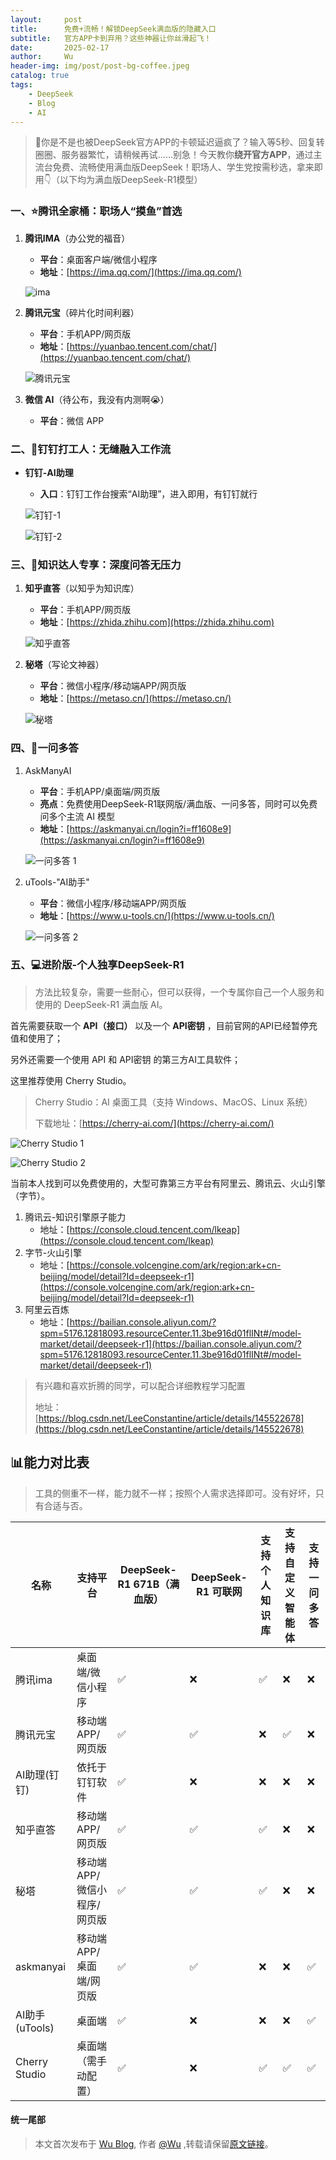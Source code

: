 ```yaml
---
layout:     post
title:      免费+流畅！解锁DeepSeek满血版的隐藏入口
subtitle:   官方APP卡到弃用？这些神器让你丝滑起飞！
date:       2025-02-17
author:     Wu
header-img: img/post/post-bg-coffee.jpeg
catalog: true
tags:
    - DeepSeek
    - Blog
    - AI
---
```



> 📱你是不是也被DeepSeek官方APP的卡顿延迟逼疯了？输入等5秒、回复转圈圈、服务器繁忙，请稍候再试……别急！今天教你**绕开官方APP**，通过主流台免费、流畅使用满血版DeepSeek！职场人、学生党按需秒选，拿来即用👇（以下均为满血版DeepSeek-R1模型）

### 一、⭐腾讯全家桶：职场人“摸鱼”首选

1. **腾讯IMA**（办公党的福音）

   - **平台**：桌面客户端/微信小程序
   - **地址**：[https://ima.qq.com/](https://ima.qq.com/)

   ![ima](https://qiniu.wu06.com/uPic/20250218/20250218174128_wkkHge.jpg)

2. **腾讯元宝**（碎片化时间利器）

   - **平台**：手机APP/网页版
   - **地址**：[https://yuanbao.tencent.com/chat/](https://yuanbao.tencent.com/chat/)

   ![腾讯元宝](https://qiniu.wu06.com/uPic/20250218/20250218174227_HiXiRK.jpg)

3. **微信 AI**（待公布，我没有内测啊😭）

   - **平台**：微信 APP

### 二、💼钉钉打工人：无缝融入工作流

- **钉钉-AI助理**

  - **入口**：钉钉工作台搜索“AI助理”，进入即用，有钉钉就行

  ![钉钉-1](https://qiniu.wu06.com/uPic/20250218/20250218225217_kqaXfQ.jpg)

  ![钉钉-2](https://qiniu.wu06.com/uPic/20250218/20250218174910_jSocuN.jpg)

### 三、📖知识达人专享：深度问答无压力

1. **知乎直答**（以知乎为知识库）

   - **平台**：手机APP/网页版
   - **地址**：[https://zhida.zhihu.com](https://zhida.zhihu.com)

   ![知乎直答](https://qiniu.wu06.com/uPic/20250218/20250218175024_2GgRiN.jpg)

2. **秘塔**（写论文神器）

   - **平台**：微信小程序/移动端APP/网页版
   - **地址**：[https://metaso.cn/](https://metaso.cn/)

   ![秘塔](https://qiniu.wu06.com/uPic/20250218/20250218175234_vkPtgP.jpg)

### 四、🚀一问多答

1. AskManyAI

   - **平台**：手机APP/桌面端/网页版
   - **亮点**：免费使用DeepSeek-R1联网版/满血版、一问多答，同时可以免费问多个主流 AI 模型
   - **地址**：[https://askmanyai.cn/login?i=ff1608e9](https://askmanyai.cn/login?i=ff1608e9)

   ![一问多答 1](https://qiniu.wu06.com/uPic/20250218/20250218175258_S8pRK4.jpg)

2. uTools-"AI助手"

   - **平台**：微信小程序/移动端APP/网页版
   - **地址**：[https://www.u-tools.cn/](https://www.u-tools.cn/)

   ![一问多答 2](https://qiniu.wu06.com/uPic/20250218/20250218175314_dU6Umt.jpg)

### 五、💻进阶版-个人独享DeepSeek-R1

> 方法比较复杂，需要一些耐心，但可以获得，一个专属你自己一个人服务和使用的 DeepSeek-R1 满血版 AI。

首先需要获取一个 **API（接口）** 以及一个 **API密钥** ，目前官网的API已经暂停充值和使用了；

另外还需要一个使用 API 和 API密钥 的第三方AI工具软件；

这里推荐使用 Cherry Studio。

> Cherry Studio：AI 桌面工具（支持 Windows、MacOS、Linux 系统）
>
> 下载地址：[https://cherry-ai.com/](https://cherry-ai.com/)

![Cherry Studio 1](https://qiniu.wu06.com/uPic/20250218/20250218181831_5d8mMW.jpg)

![Cherry Studio 2](https://qiniu.wu06.com/uPic/20250218/20250218181840_5ubt2c.jpg)

当前本人找到可以免费使用的，大型可靠第三方平台有阿里云、腾讯云、火山引擎（字节）。

1. 腾讯云-知识引擎原子能力
   - 地址：[https://console.cloud.tencent.com/lkeap](https://console.cloud.tencent.com/lkeap)
2. 字节-火山引擎
   - 地址：[https://console.volcengine.com/ark/region:ark+cn-beijing/model/detail?Id=deepseek-r1](https://console.volcengine.com/ark/region:ark+cn-beijing/model/detail?Id=deepseek-r1)
3. 阿里云百炼
   - 地址：[https://bailian.console.aliyun.com/?spm=5176.12818093.resourceCenter.11.3be916d01flINt#/model-market/detail/deepseek-r1](https://bailian.console.aliyun.com/?spm=5176.12818093.resourceCenter.11.3be916d01flINt#/model-market/detail/deepseek-r1)

> 有兴趣和喜欢折腾的同学，可以配合详细教程学习配置
>
> 地址：[https://blog.csdn.net/LeeConstantine/article/details/145522678](https://blog.csdn.net/LeeConstantine/article/details/145522678)



## 📊能力对比表

> 工具的侧重不一样，能力就不一样；按照个人需求选择即可。没有好坏，只有合适与否。

| 名称           | 支持平台                    | DeepSeek-R1 671B（满血版） | DeepSeek-R1 可联网 | 支持个人知识库 | 支持自定义智能体 | 支持一问多答 |
| -------------- | --------------------------- | -------------------------- | ------------------ | -------------- | ---------------- | ------------ |
| 腾讯ima        | 桌面端/微信小程序           | ✅                          | ❌                  | ✅              | ❌                | ❌            |
| 腾讯元宝       | 移动端APP/网页版            | ✅                          | ✅                  | ❌              | ✅                | ❌            |
| AI助理(钉钉)   | 依托于钉钉软件              | ✅                          | ❌                  | ❌              | ❌                | ❌            |
| 知乎直答       | 移动端APP/网页版            | ✅                          | ✅                  | ✅              | ❌                | ❌            |
| 秘塔           | 移动端APP/微信小程序/网页版 | ✅                          | ✅                  | ✅              | ❌                | ❌            |
| askmanyai      | 移动端APP/桌面端/网页版     | ✅                          | ✅                  | ❌              | ❌                | ✅            |
| AI助手(uTools) | 桌面端                      | ✅                          | ❌                  | ❌              | ❌                | ✅            |
| Cherry Studio  | 桌面端（需手动配置）        | ✅                          | ❌                  | ✅              | ✅                | ✅            |



#### 统一尾部

> 本文首次发布于 [Wu Blog](https://blog.wu06.com/), 作者 [@Wu](https://github.com/yuexueyu) ,转载请保留[原文链接](https://blog.wu06.com/2025/02/17/%E5%85%8D%E8%B4%B9+%E6%B5%81%E7%95%85-%E8%A7%A3%E9%94%81DeepSeek%E6%BB%A1%E8%A1%80%E7%89%88%E7%9A%84%E9%9A%90%E8%97%8F%E5%85%A5%E5%8F%A3/)。